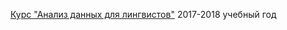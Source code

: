 [Курс "Анализ данных для лингвистов"](https://agricolamz.github.io/2018_data_analysis_for_linguists/index.html)
2017-2018 учебный год
